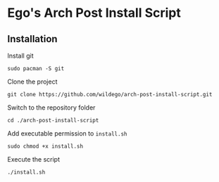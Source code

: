 # Ego's Arch Post Install Script

## Installation

Install git

    sudo pacman -S git

Clone the project

    git clone https://github.com/wildego/arch-post-install-script.git

Switch to the repository folder

    cd ./arch-post-install-script

Add executable permission to `install.sh`

    sudo chmod +x install.sh

Execute the script

    ./install.sh
